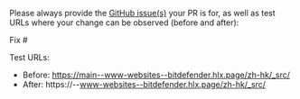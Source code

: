 Please always provide the [GitHub issue(s)](../issues) your PR is for, as well as test URLs where your change can be observed (before and after):

Fix #<gh-issue-id>

Test URLs:
- Before: https://main--www-websites--bitdefender.hlx.page/zh-hk/_src/
- After: https://<branch>--www-websites--bitdefender.hlx.page/zh-hk/_src/
